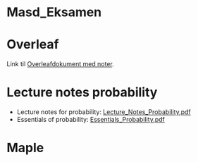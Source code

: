 # Masd_Eksamen

# Overleaf
Link til [Overleafdokument med noter](https://www.overleaf.com/1451766137mncwtdqgnzxb).

# Lecture notes probability
- Lecture notes for probability: [Lecture_Notes_Probability.pdf](https://github.com/mikkelwillen/Masd_Eksamen/blob/main/Documents/Lecture_Notes%20_Probability.pdf)
- Essentials of probability: [Essentials_Probability.pdf](https://github.com/mikkelwillen/Masd_Eksamen/blob/main/Documents/Essentials_Probability.pdf)

# Maple